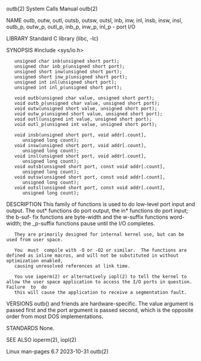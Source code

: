 outb(2)								      System Calls Manual							       outb(2)

NAME
       outb, outw, outl, outsb, outsw, outsl, inb, inw, inl, insb, insw, insl, outb_p, outw_p, outl_p, inb_p, inw_p, inl_p - port I/O

LIBRARY
       Standard C library (libc, -lc)

SYNOPSIS
       #include <sys/io.h>

       unsigned char inb(unsigned short port);
       unsigned char inb_p(unsigned short port);
       unsigned short inw(unsigned short port);
       unsigned short inw_p(unsigned short port);
       unsigned int inl(unsigned short port);
       unsigned int inl_p(unsigned short port);

       void outb(unsigned char value, unsigned short port);
       void outb_p(unsigned char value, unsigned short port);
       void outw(unsigned short value, unsigned short port);
       void outw_p(unsigned short value, unsigned short port);
       void outl(unsigned int value, unsigned short port);
       void outl_p(unsigned int value, unsigned short port);

       void insb(unsigned short port, void addr[.count],
		  unsigned long count);
       void insw(unsigned short port, void addr[.count],
		  unsigned long count);
       void insl(unsigned short port, void addr[.count],
		  unsigned long count);
       void outsb(unsigned short port, const void addr[.count],
		  unsigned long count);
       void outsw(unsigned short port, const void addr[.count],
		  unsigned long count);
       void outsl(unsigned short port, const void addr[.count],
		  unsigned long count);

DESCRIPTION
       This family of functions is used to do low-level port input and output.	The out* functions do port output, the in* functions do port input; the b-suf‐
       fix functions are byte-width and the w-suffix functions word-width; the _p-suffix functions pause until the I/O completes.

       They are primarily designed for internal kernel use, but can be used from user space.

       You  must  compile with -O or -O2 or similar.  The functions are defined as inline macros, and will not be substituted in without optimization enabled,
       causing unresolved references at link time.

       You use ioperm(2) or alternatively iopl(2) to tell the kernel to allow the user space application to access the I/O ports in question.  Failure	to  do
       this will cause the application to receive a segmentation fault.

VERSIONS
       outb()  and friends are hardware-specific.  The value argument is passed first and the port argument is passed second, which is the opposite order from
       most DOS implementations.

STANDARDS
       None.

SEE ALSO
       ioperm(2), iopl(2)

Linux man-pages 6.7							  2023-10-31								       outb(2)
